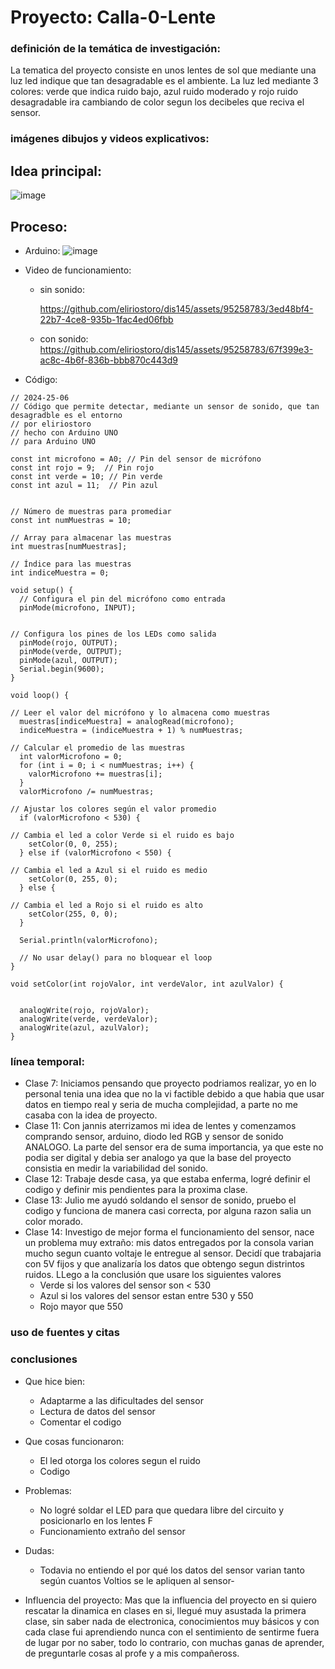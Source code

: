 # Proyecto: Calla-0-Lente

### **definición de la temática de investigación:**
  La tematica del proyecto consiste en unos lentes de sol que mediante una luz led indique que tan desagradable es el ambiente. La luz led mediante 3 colores: verde que indica ruido bajo, azul ruido moderado y rojo ruido desagradable ira cambiando de color segun los decibeles que reciva el sensor.

### **imágenes dibujos y videos explicativos:**

## Idea principal:
![image](https://github.com/eliriostoro/dis145/assets/95258783/6127f5a7-b904-481d-be54-dc515a909b71)
## Proceso:
- Arduino:
 ![image](https://github.com/eliriostoro/dis145/assets/95258783/ecf7a9f0-3b22-4759-8bba-b66759807de3)
- Video de funcionamiento:
  * sin sonido:

    https://github.com/eliriostoro/dis145/assets/95258783/3ed48bf4-22b7-4ce8-935b-1fac4ed06fbb



  * con sonido:
    https://github.com/eliriostoro/dis145/assets/95258783/67f399e3-ac8c-4b6f-836b-bbb870c443d9


  
- Código:
```
// 2024-25-06
// Código que permite detectar, mediante un sensor de sonido, que tan desagradble es el entorno
// por eliriostoro
// hecho con Arduino UNO
// para Arduino UNO 

const int microfono = A0; // Pin del sensor de micrófono
const int rojo = 9;  // Pin rojo
const int verde = 10; // Pin verde
const int azul = 11;  // Pin azul


// Número de muestras para promediar
const int numMuestras = 10; 

// Array para almacenar las muestras
int muestras[numMuestras];  

// Índice para las muestras
int indiceMuestra = 0;       

void setup() {
  // Configura el pin del micrófono como entrada
  pinMode(microfono, INPUT);


// Configura los pines de los LEDs como salida
  pinMode(rojo, OUTPUT);
  pinMode(verde, OUTPUT);
  pinMode(azul, OUTPUT);
  Serial.begin(9600);
}

void loop() {

// Leer el valor del micrófono y lo almacena como muestras
  muestras[indiceMuestra] = analogRead(microfono);
  indiceMuestra = (indiceMuestra + 1) % numMuestras;
  
// Calcular el promedio de las muestras
  int valorMicrofono = 0;
  for (int i = 0; i < numMuestras; i++) {
    valorMicrofono += muestras[i];
  }
  valorMicrofono /= numMuestras;
  
// Ajustar los colores según el valor promedio
  if (valorMicrofono < 530) {

// Cambia el led a color Verde si el ruido es bajo
    setColor(0, 0, 255); 
  } else if (valorMicrofono < 550) {

// Cambia el led a Azul si el ruido es medio
    setColor(0, 255, 0); 
  } else {

// Cambia el led a Rojo si el ruido es alto
    setColor(255, 0, 0); 
  }
  
  Serial.println(valorMicrofono);
  
  // No usar delay() para no bloquear el loop
}

void setColor(int rojoValor, int verdeValor, int azulValor) {

  
  analogWrite(rojo, rojoValor);
  analogWrite(verde, verdeValor);
  analogWrite(azul, azulValor);
}

```




### **línea temporal:**
  -  Clase 7: Iniciamos pensando que proyecto podriamos realizar, yo en lo personal tenia una idea que no la vi factible debido a que habia que usar datos en tiempo real y seria de mucha complejidad, a parte no me casaba con la idea de proyecto.
  -  Clase 11: Con jannis aterrizamos mi idea de lentes y comenzamos comprando sensor, arduino, diodo led RGB y sensor de sonido ANALOGO. La parte del sensor era de suma importancia, ya que este no podia ser digital y debia ser analogo ya que la base del proyecto consistia en medir la variabilidad del sonido.
  -  Clase 12: Trabaje desde casa, ya que estaba enferma, logré definir el codigo y definir mis pendientes para la proxima clase.
  -  Clase 13: Julio me ayudó soldando el sensor de sonido, pruebo el codigo y funciona de manera casi correcta, por alguna razon salia un color morado.
  -  Clase 14: Investigo de mejor forma el funcionamiento del sensor, nace un problema muy extraño: mis datos entregados por la consola varian mucho segun cuanto voltaje le entregue al sensor. Decidí que trabajaria con 5V fijos y que analizaría los datos que obtengo segun distrintos ruidos. LLego a la conclusión que usare los siguientes valores
        * Verde si los valores del sensor son < 530
        * Azul si los valores del sensor estan entre 530 y 550
        * Rojo mayor que 550
### **uso de fuentes y citas**
          
### **conclusiones**
  * Que hice bien:
    - Adaptarme a las dificultades del sensor
    - Lectura de datos del sensor
    - Comentar el codigo
      
    
  * Que cosas funcionaron:
    - El led otorga los colores segun el ruido
    - Codigo

    
  * Problemas:
    - No logré soldar el LED para que quedara libre del circuito y posicionarlo en los lentes F
    - Funcionamiento extraño del sensor

      
  * Dudas:
    - Todavia no entiendo el por qué los datos del sensor varian tanto según cuantos Voltios se le apliquen al sensor-

    
  * Influencia del proyecto: Mas que la influencia del proyecto en si quiero rescatar la dinamica en clases en si, llegué muy asustada la primera clase, sin saber nada de electronica, conocimientos muy básicos y con cada clase fui aprendiendo nunca con el sentimiento de sentirme fuera de lugar por no saber, todo lo contrario, con muchas ganas de aprender, de preguntarle cosas al profe y a mis compañeross.
  

